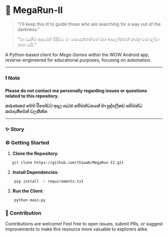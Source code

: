 # 🌌 MegaRun-II

> "I'll keep this lit to guide those who are searching for a way out of the darkness."

> "මා වැනිම අදුරෙන් මිදීමට මං සොයන්නන්ගේ මඟ ආලෝකමත් කරනු වස් දල්වා තබා යමි."

A Python-based client for _Mega Games_ within the WOW Android app, reverse-engineered for educational purposes, focusing on automation.

---
### ❗ Note
**Please do not contact me personally regarding issues or questions related to this repository.**

**කරුණාකර මෙම රිපෝවට අදාල ගැටළු සම්බන්ධයෙන් මා පුද්ගලිකව සම්බන්ධ කරගැනීමෙන් වලකින්න**

---
### ✨ Story


### ⚙️ Getting Started
1. **Clone the Repository**: 
```bash
   git clone https://github.com/thiwaK/MegaRun-II.git
   ```
2. **Install Dependencies**:

```bash
    pip install -r requirements.txt
   ```
3. **Run the Client**:
```bash
    python main.py
   ```

### 🚀 Contribution
Contributions are welcome! Feel free to open issues, submit PRs, or suggest improvements to make this resource more valuable to explorers alike.